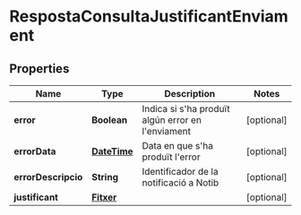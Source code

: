# RespostaConsultaJustificantEnviament

## Properties
Name | Type | Description | Notes
------------ | ------------- | ------------- | -------------
**error** | **Boolean** | Indica si s&#x27;ha produït algún error en l&#x27;enviament |  [optional]
**errorData** | [**DateTime**](DateTime.md) | Data en que s&#x27;ha produït l&#x27;error |  [optional]
**errorDescripcio** | **String** | Identificador de la notificació a Notib |  [optional]
**justificant** | [**Fitxer**](Fitxer.md) |  |  [optional]
